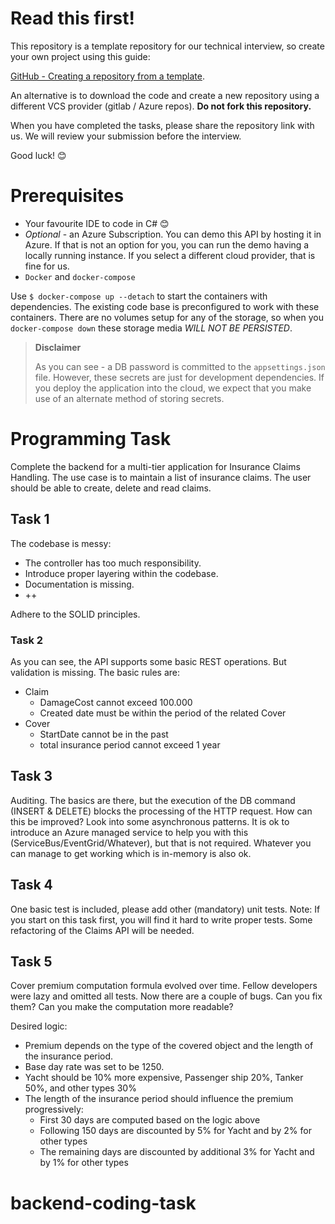 # Read this first!
This repository is a template repository for our technical interview, so create your own project using this guide:

[GitHub - Creating a repository from a template](https://docs.github.com/en/repositories/creating-and-managing-repositories/creating-a-repository-from-a-template).

An alternative is to download the code and create a new repository using a different VCS provider (gitlab / Azure repos). **Do not fork this repository.**

When you have completed the tasks, please share the repository link with us. We will review your submission before the interview.

Good luck! 😊

# Prerequisites

- Your favourite IDE to code in C# 😊
- _Optional_ - an Azure Subscription. You can demo this API by hosting it in Azure. If that is not an option for you, you can run the demo having a locally running instance. If you select a different cloud provider, that is fine for us.
- `Docker` and `docker-compose`

Use `$ docker-compose up --detach` to start the containers with dependencies. The existing code base is preconfigured to work with these containers.
There are no volumes setup for any of the storage, so when you `docker-compose down` these storage media *WILL NOT BE PERSISTED*.

> **Disclaimer**
> 
> As you can see - a DB password is committed to the `appsettings.json` file. However, these secrets are just for development dependencies. If you deploy
> the application into the cloud, we expect that you make use of an alternate method of storing secrets.

# Programming Task
Complete the backend for a multi-tier application for Insurance Claims Handling.
The use case is to maintain a list of insurance claims. The user should be able to create, delete and read claims.
## Task 1
The codebase is messy:
* The controller has too much responsibility. 
* Introduce proper layering within the codebase. 
* Documentation is missing.
* ++

Adhere to the SOLID principles.

### Task 2
As you can see, the API supports some basic REST operations. But validation is missing. The basic rules are:

* Claim
  * DamageCost cannot exceed 100.000
  * Created date must be within the period of the related Cover
* Cover
  * StartDate cannot be in the past
  * total insurance period cannot exceed 1 year

## Task 3
Auditing. The basics are there, but the execution of the DB command (INSERT & DELETE) blocks the processing of the HTTP request. How can this be improved? Look into some asynchronous patterns. It is ok to introduce an Azure managed service to help you with this (ServiceBus/EventGrid/Whatever), but that is not required. Whatever you can manage to get working which is in-memory is also ok.

## Task 4
One basic test is included, please add other (mandatory) unit tests. Note: If you start on this task first, you will find it hard to write proper tests. Some refactoring of the Claims API will be needed. 

## Task 5
Cover premium computation formula evolved over time. Fellow developers were lazy and omitted all tests. Now there are a couple of bugs. Can you fix them? Can you make the computation more readable?

Desired logic: 
* Premium depends on the type of the covered object and the length of the insurance period. 
* Base day rate was set to be 1250.
* Yacht should be 10% more expensive, Passenger ship 20%, Tanker 50%, and other types 30%
* The length of the insurance period should influence the premium progressively:
  * First 30 days are computed based on the logic above
  * Following 150 days are discounted by 5% for Yacht and by 2% for other types
  * The remaining days are discounted by additional 3% for Yacht and by 1% for other types
# backend-coding-task
